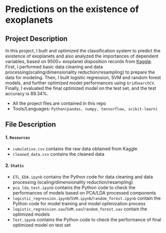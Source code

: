 
# Predictions on the existence of exoplanets 

## Project Description

In this project, I built and optimized the classification system to predict the existence of exoplanets and also analyzed the importances of dependent variables, based on 9500+ exoplanet disposition records from [Kaggle](https://www.kaggle.com/nasa/kepler-exoplanet-search-results).<br/>
First, I performed basic data cleaning and data processing(scaling/dimensionality reduction/resampling) to prepare the data for modeling. Then, I built  logistic regression, SVM and random forest models, and further optimized model performances using `GridSearchCV`. Finally, I evaluated the final optimized model on the test set, and the test accuracy is 89.34%.



* All the project files are contained in this repo
* Tools/Languages: `Python(pandas, numpy, tensorflow, scikit-learn)`



## File Description

#### 1. `Resources`

* `cumulative.csv` contains the raw data obtained from Kaggle
* `cleaned_data.csv` contains the cleaned data


#### 2. `Static`
* `ETL_EDA.ipynb` contains the Python code for data cleaning and data processing (scaling/dimensionality reduction/resampling) 
* `pca_lda_test.ipynb` contains the Python code to check the performances of models based on PCA/LDA processed components
* `logistic_regression.ipynb`/`SVM.ipynb`/`random_forest.ipynb` contain the Python code for model training and model optimization process
* `logistic_regression.sav`/`SVM.sav`/`random_forest.sav` contain the optimized models
* `Test.ipynb` contains the Python code to check the performance of final optimized model on test set





